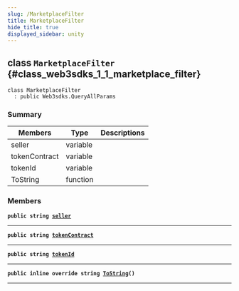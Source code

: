 ```yaml
---
slug: /MarketplaceFilter
title: MarketplaceFilter
hide_title: true
displayed_sidebar: unity
---
```


## class `MarketplaceFilter` {#class_web3sdks_1_1_marketplace_filter}

```
class MarketplaceFilter
  : public Web3sdks.QueryAllParams
```

### Summary

| Members       | Type     | Descriptions |
| ------------- | -------- | ------------ |
| seller        | variable |              |
| tokenContract | variable |              |
| tokenId       | variable |              |
| ToString      | function |              |

### Members

**`public string `[`seller`](#class_web3sdks_1_1_marketplace_filter_1a01a1657d30a52f9b46df4dbe4fee3aed)**

---

**`public string `[`tokenContract`](#class_web3sdks_1_1_marketplace_filter_1ac9b3d4209924fb06e0f0c1a54d6aa0b6)**

---

**`public string `[`tokenId`](#class_web3sdks_1_1_marketplace_filter_1aeee67462731624fa5245ee800a977d0d)**

---

**`public inline override string `[`ToString`](#class_web3sdks_1_1_marketplace_filter_1abd37f9fde91d48f844ebcae2766a55f1)`()`**

---
